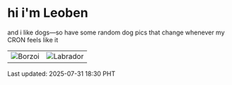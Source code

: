 # hi i'm Leoben

and i like dogs—so have some random dog pics that change whenever my CRON feels like it

|  |  |
|--------|----------|
| ![Borzoi](https://random-dog-vercel.vercel.app/api/random-borzoi?v=1753957802) | ![Labrador](https://random-dog-vercel.vercel.app/api/random-labrador?v=1753957802) |

Last updated: 2025-07-31 18:30 PHT
